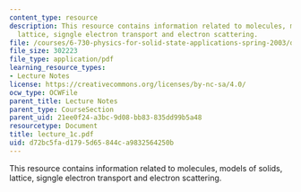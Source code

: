 ```yaml
---
content_type: resource
description: This resource contains information related to molecules, models of solids,
  lattice, signgle electron transport and electron scattering.
file: /courses/6-730-physics-for-solid-state-applications-spring-2003/d72bc5fad1795d65844ca9832564250b_lecture_1c.pdf
file_size: 302223
file_type: application/pdf
learning_resource_types:
- Lecture Notes
license: https://creativecommons.org/licenses/by-nc-sa/4.0/
ocw_type: OCWFile
parent_title: Lecture Notes
parent_type: CourseSection
parent_uid: 21ee0f24-a3bc-9d08-bb83-835dd99b5a48
resourcetype: Document
title: lecture_1c.pdf
uid: d72bc5fa-d179-5d65-844c-a9832564250b
---
```

This resource contains information related to molecules, models of solids, lattice, signgle electron transport and electron scattering.
